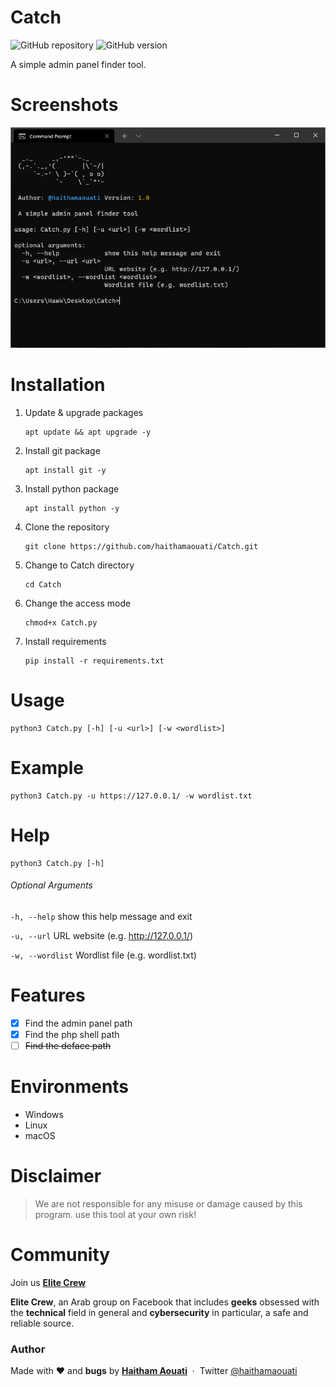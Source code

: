 # Catch

![GitHub repository](https://img.shields.io/badge/haithamaouati-Catch-blue?style=flat-square&logo=github)
![GitHub version](https://img.shields.io/badge/version-1.0-yellow?style=flat-square)

A simple admin panel finder tool.

# Screenshots

![Screenshot](https://raw.githubusercontent.com/haithamaouati/Catch/main/screenshot.PNG?raw=true "Optional Title")
    
# Installation

1. Update & upgrade packages
    ```
    apt update && apt upgrade -y
    ```
    
2. Install git package
    ```
    apt install git -y
    ```
    
3. Install python package
    ```
    apt install python -y
    ```
    
4. Clone the repository
    ```
    git clone https://github.com/haithamaouati/Catch.git
    ```
5. Change to Catch directory
    ```
    cd Catch
    ```
    
6. Change the access mode
    ```
    chmod+x Catch.py
    ```
    
7. Install requirements
    ```
    pip install -r requirements.txt
    ```
    
# Usage

    python3 Catch.py [-h] [-u <url>] [-w <wordlist>]
    
# Example

    python3 Catch.py -u https://127.0.0.1/ -w wordlist.txt

# Help

    python3 Catch.py [-h]
    
###### Optional Arguments
`-h, --help`
show this help message and exit

`-u, --url`
URL website (e.g. http://127.0.0.1/)

`-w, --wordlist`
Wordlist file (e.g. wordlist.txt)

# Features

   - [x] Find the admin panel path
   - [x] Find the php shell path
   - [ ] ~~Find the deface path~~

# Environments

* Windows
* Linux
* macOS

# Disclaimer

> We are not responsible for any misuse or damage caused by this program. use this tool at your own risk!

# Community

Join us [**Elite Crew**](https://www.facebook.com/groups/elitecrew1/)

**Elite Crew**, an Arab group on Facebook that includes **geeks** obsessed with the **technical** field in general and **cybersecurity** in particular, a safe and reliable source.

### Author

Made with ❤️ and **bugs** by [**Haitham Aouati**](https://www.facebook.com/haithamaouati1/)
&nbsp;&middot;&nbsp;
Twitter [@haithamaouati](https://twitter.com/haithamaouati)
